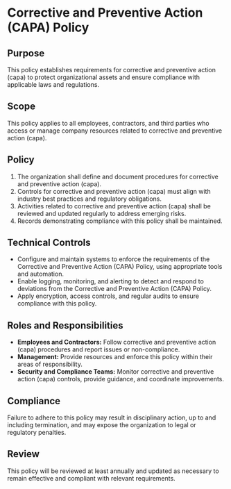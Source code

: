 # Corrective and Preventive Action (CAPA) Policy

## Purpose

This policy establishes requirements for corrective and preventive action (capa) to protect organizational assets and ensure compliance with applicable laws and regulations.

## Scope

This policy applies to all employees, contractors, and third parties who access or manage company resources related to corrective and preventive action (capa).

## Policy

1. The organization shall define and document procedures for corrective and preventive action (capa).
2. Controls for corrective and preventive action (capa) must align with industry best practices and regulatory obligations.
3. Activities related to corrective and preventive action (capa) shall be reviewed and updated regularly to address emerging risks.
4. Records demonstrating compliance with this policy shall be maintained.

## Technical Controls

- Configure and maintain systems to enforce the requirements of the Corrective and Preventive Action (CAPA) Policy, using appropriate tools and automation.
- Enable logging, monitoring, and alerting to detect and respond to deviations from the Corrective and Preventive Action (CAPA) Policy.
- Apply encryption, access controls, and regular audits to ensure compliance with this policy.

## Roles and Responsibilities

- **Employees and Contractors:** Follow corrective and preventive action (capa) procedures and report issues or non-compliance.
- **Management:** Provide resources and enforce this policy within their areas of responsibility.
- **Security and Compliance Teams:** Monitor corrective and preventive action (capa) controls, provide guidance, and coordinate improvements.

## Compliance

Failure to adhere to this policy may result in disciplinary action, up to and including termination, and may expose the organization to legal or regulatory penalties.

## Review

This policy will be reviewed at least annually and updated as necessary to remain effective and compliant with relevant requirements.
